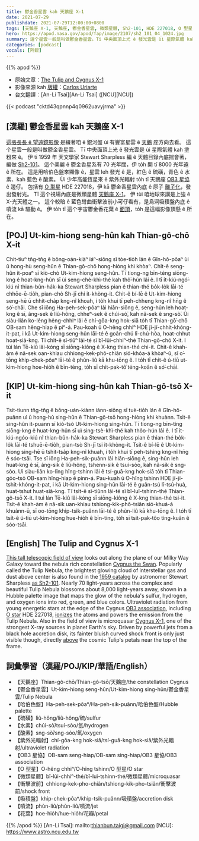 ```yaml
---
title: 鬱金香星雲 kah 天鵝座 X-1
date: 2021-07-29
publishdate: 2021-07-29T12:00:00+0800
tags: [天鵝座 X-1, 天鵝座, 鬱金香星雲, 微類星體, Sh2-101, HDE 227018, O 型星]
hero: https://apod.nasa.gov/apod/fap/image/2107/sh2_101_04_1024.jpg
summary: 這个星雲一般是叫做鬱金香星雲。Tī 中央面頂上光 ê 發光雲是 ùi 星際氣體 kah 塗粉來 ê。
categories: [podcast]
vocals: [阿錕]
---
```


{{% apod %}}

- 原始文章：[The Tulip and Cygnus X-1](https://apod.nasa.gov/apod/ap210729.html)
- 影像來源 kah [版權][copyright]：[Carlos Uriarte](https://www.flickr.com/people/187879001@N05/)
- 台文翻譯：[An-Li Tsai][An-Li Tsai] ([NCU][NCU])

{{< podcast "cktd43qpnnp4q0962uavyjrma" >}}

## [漢羅] 鬱金香星雲 kah 天鵝座 X-1
[這張長長 ê 望遠鏡影像][This tall telescopic field of view] 是綴著咱 ê 銀河盤 ùi 有豐富星雲 ê [天鵝][Cygnus the Swan] 座方向去看。
這个星雲一般是叫做鬱金香星雲。
Tī 中央面頂上光 ê 發光雲是 ùi 星際氣體 kah 塗粉來 ê。
伊 tī 1959 年 天文學家 Stewart Sharpless 編 ê 天體目錄內底揣會著，編做 [Sh2-101][as Sh2-101]。
這个美麗 ê 鬱金香星系有 70 光年闊，伊 to̍h 開 tī 8000 光年遠 ê 所在。
這是用哈伯色盤來顯像 ê，星雲 leh 發光 ê 是，紅色 ê 硫磺，青色 ê 水素、kah 藍色 ê 酸素。
Ùi 少年高能恆星來 ê 紫外光輻射 to̍h tī 天鵝座 [OB3 星協][OB3 association] ê 邊仔。
包括有 [O 型星][O star] HDE 227018，伊 kā 鬱金香星雲內底 ê 原子 [離子化][ionizes]，發出發射光。
Tī 這个視場內底是微類星體 [天鵝座 X-1][Cygnus X-1]。
伊 tùi 咱地球來講是上強 ê X-光天體之一。
這个較暗 ê 藍色彎曲衝擊波前小可仔看有，是烏洞吸積盤內底 ê 噴流 kā 驅動 ê。
伊 to̍h tī 這个宇宙鬱金香花葉 ê [面頂][above]，to̍h 是這幅影像頂懸 ê 所在。


## [POJ] Ut-kim-hiong seng-hûn kah Thian-gô-chō X-it
Chit-tiuⁿ tn̂g-tn̂g ê bōng-oán-kiàⁿ iáⁿ-siōng sī tòe-tio̍h lán ê Gîn-hô-pôaⁿ ùi ū hong-hù seng-hûn ê Thian-gô-chō hong-hiòng khì khòaⁿ.
Chi̍t-ê seng-hûn it-poaⁿ sī kiò-chò Ut-kim-hiong seng-hûn.
Tī tiong-ng bīn-téng siōng-kng ê hoat-kng-hûn sī ùi seng-chè-khì-thé kah thô͘-hún lâi ê.
I tī i̍t-kiú-ngó͘-kiú nî thian-bûn-ha̍k-ka Stewart Sharpless pian ê thian-thé bo̍k-lo̍k lāi-té chhōe-ē-tio̍h, pian-chò Sh-jī chi it-khòng-it.
Chit-ê bí-lē ê Ut-kim-hiong seng-hē ū  chhit-cha̍p kng-nî khoah, i to̍h khui tī peh-chheng kng-nî hn̄g ê só͘-chāi.
Che sī iōng Ha-peh-sek-pôaⁿ lâi hiān-siōng ê, seng-hûn leh hoat-kng ê sī, âng-sek ê liû-hông, chheⁿ-sek ê chúi-sò͘, kah nâ-sek ê sng-sò͘.
Ùi siàu-liân ko-lêng hêng-chhiⁿ lâi ê chí-gōa-kng hok-siā to̍h tī Thian-gō͘-chō OB-sam hêng-hiap ê piⁿ-á.
Pau-koah ū O-hêng chhiⁿ HDE jī-jī-chhit-khóng-it-pat, i kā Ut-kim-hiong seng-hûn lāi-té ê goân-chú lî-chú-hòa, hoat-chhut hoat-siā-kng.
Tī chi̍t-ê sī-tiûⁿ lāi-té sī bî-lūi-chhiⁿ-thé Thian-gô-chō X-it.
I tùi lán Tē-kiû lâi-kóng sī siōng-kiông ê X-kng thian-thé chi-it.
Chit-ê khah-àm ê nâ-sek oan-khiau chhiong-kek-phō-chiân sió-khóa-á khòaⁿ-ū, sī o͘-tōng khip-chek-pôaⁿ lāi-té ê phùn-liû kā khu-tōng ê.
I to̍h tī chi̍t-ê ú-tiū ut-kim-hiong hoe-hio̍h ê bīn-téng, to̍h sī chit-pak-tô͘ téng-koân ê só͘-chāi.


## [KIP] Ut-kim-hiong sing-hûn kah Thian-gô-tsō X-it
Tsit-tiunn tn̂g-tn̂g ê bōng-uán-kiànn iánn-siōng sī tuè-tio̍h lán ê Gîn-hô-puânn uì ū hong-hù sing-hûn ê Thian-gô-tsō hong-hiòng khì khuànn.
Tsi̍t-ê sing-hûn it-puann sī kiò-tsò Ut-kim-hiong sing-hûn.
Tī tiong-ng bīn-tíng siōng-kng ê huat-kng-hûn sī uì sing-tsè-khì-thé kah thôo-hún lâi ê.
I tī i̍t-kiú-ngóo-kiú nî thian-bûn-ha̍k-ka Stewart Sharpless pian ê thian-thé bo̍k-lo̍k lāi-té tshuē-ē-tio̍h, pian-tsò Sh-jī tsi it-khòng-it.
Tsit-ê bí-lē ê Ut-kim-hiong sing-hē ū  tshit-tsa̍p kng-nî khuah, i to̍h khui tī peh-tshing kng-nî hn̄g ê sóo-tsāi.
Tse sī iōng Ha-peh-sik-puânn lâi hiān-siōng ê, sing-hûn leh huat-kng ê sī, âng-sik ê liû-hông, tshenn-sik ê tsuí-sòo, kah nâ-sik ê sng-sòo.
Uì siàu-liân ko-lîng hîng-tshinn lâi ê tsí-guā-kng hok-siā to̍h tī Thian-gōo-tsō OB-sam hîng-hiap ê pinn-á.
Pau-kuah ū O-hîng tshinn HDE jī-jī-tshit-khóng-it-pat, i kā Ut-kim-hiong sing-hûn lāi-té ê guân-tsú lî-tsú-huà, huat-tshut huat-siā-kng.
Tī tsi̍t-ê sī-tiûnn lāi-té sī bî-luī-tshinn-thé Thian-gô-tsō X-it.
I tuì lán Tē-kiû lâi-kóng sī siōng-kiông ê X-kng thian-thé tsi-it.
Tsit-ê khah-àm ê nâ-sik uan-khiau tshiong-kik-phō-tsiân sió-khuá-á khuànn-ū, sī oo-tōng khip-tsik-puânn lāi-té ê phùn-liû kā khu-tōng ê.
I to̍h tī tsi̍t-ê ú-tiū ut-kim-hiong hue-hio̍h ê bīn-tíng, to̍h sī tsit-pak-tôo tíng-kuân ê sóo-tsāi.




## [English] The Tulip and Cygnus X-1
[This tall telescopic field of view][This tall telescopic field of view] looks out along the plane of our Milky Way Galaxy toward the nebula rich constellation [Cygnus the Swan][Cygnus the Swan].
Popularly called the Tulip Nebula, the brightest glowing cloud of interstellar gas and dust above center is also found in the [1959 catalog][1959 catalog] by astronomer Stewart Sharpless [as Sh2-101][as Sh2-101].
Nearly 70 light-years across the complex and beautiful Tulip Nebula blossoms about 8,000 light-years away, shown in a Hubble palette image that maps the glow of the nebula's sulfur, hydrogen, and oxygen ions into red, green, and blue colors.
Ultraviolet radiation from young energetic stars at the edge of the Cygnus [OB3 association][OB3 association], including [O star][O star] HDE 227018, [ionizes][ionizes] the atoms and powers the emission from the Tulip Nebula.
Also in the field of view is microquasar [Cygnus X-1][Cygnus X-1], one of the strongest X-ray sources in planet Earth's sky.
Driven by powerful jets from a black hole accretion disk, its fainter bluish curved shock front is only just visible though, directly [above][above] the cosmic Tulip's petals near the top of the frame.



## 詞彙學習（漢羅/POJ/KIP/華語/English）
- 【天鵝座】Thian-gô-chō/Thian-gô-tsō/天鵝座/the constellation Cygnus
- 【鬱金香星雲】Ut-kim-hiong seng-hûn/Ut-kim-hiong sing-hûn/鬱金香星雲/Tulip Nebula
- 【哈伯色盤】Ha-peh-sek-pôaⁿ/Ha-peh-sik-puânn/哈伯色盤/Hubble palette
- 【硫磺】liû-hông/liû-hông/硫/sulfur
- 【水素】chúi-sò͘/tsuí-sòo/氫/hydrogen
- 【酸素】sng-sò͘/sng-sòo/氧/oxygen
- 【紫外光輻射】chí-gōa-kng hok-siā/tsí-guā-kng hok-siā/紫外光輻射/ultraviolet radiation
- 【OB3 星協】OB-sam seng-hiap/OB-sam sing-hiap/OB3 星協/OB3 association
- 【O 型星】O-hêng chhiⁿ/O-hîng tshinn/O 型星/O star
- 【微類星體】bî-lūi-chhiⁿ-thé/bî-luī-tshinn-thé/微類星體/microquasar
- 【衝擊波前】chhiong-kek-pho-chiân/tshiong-kik-pho-tsiân/衝擊波前/shock front
- 【吸積盤】khip-chek-pôaⁿ/khip-tsik-puânn/吸積盤/accretion disk
- 【噴流】phùn-liû/phùn-liû/噴流/jet
- 【花葉】hoe-hio̍h/hue-hio̍h/花瓣/petal


{{% /apod %}}
[An-Li Tsai]: mailto:thianbun.taigi@gmail.com
[NCU]: https://www.astro.ncu.edu.tw

[copyright]: https://apod.nasa.gov/apod/fap/lib/about_apod.html#srapply

[This tall telescopic field of view]:https://www.flickr.com/photos/187879001@N05/51319579978/in/photostream/
[Cygnus the Swan]:http://en.wikipedia.org/wiki/Cygnus_(constellation)
[1959 catalog]:http://adsabs.harvard.edu/cgi-bin/nph-bib_query?bibcode=1959ApJS....4..257S
[as Sh2-101]:http://galaxymap.org/cat/list/sharpless/101
[OB3 association]:http://en.wikipedia.org/wiki/Stellar_kinematics#OB_associations
[O star]:https://apod.nasa.gov/apod/ap070726.html
[ionizes]:https://apod.nasa.gov/apod/ap111103.html
[Cygnus X-1]:http://chandra.harvard.edu/photo/2011/cygx1/
[above]:https://apod.nasa.gov/apod/ap090608.html
